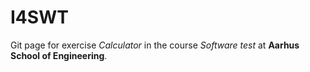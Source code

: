 # I4SWT
Git page for exercise *Calculator* in the course *Software test* at **Aarhus School of Engineering**.
